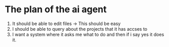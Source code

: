 # The plan of the ai agent 
1. It should be able to edit files  -> This should be easy 
2. I should be able to query about the projects that it has accses to
3. I want a system where it asks me what to do and then if i say yes it does it.
